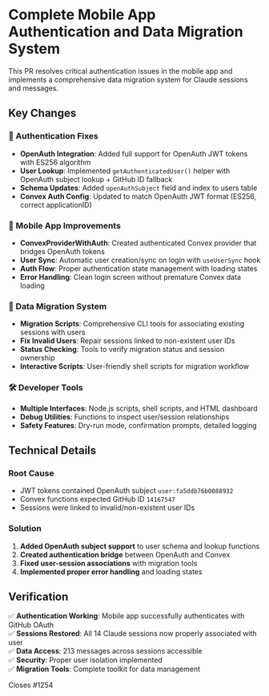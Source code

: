 # Complete Mobile App Authentication and Data Migration System

This PR resolves critical authentication issues in the mobile app and implements a comprehensive data migration system for Claude sessions and messages.

## Key Changes

### 🔐 Authentication Fixes
- **OpenAuth Integration**: Added full support for OpenAuth JWT tokens with ES256 algorithm
- **User Lookup**: Implemented `getAuthenticatedUser()` helper with OpenAuth subject lookup + GitHub ID fallback
- **Schema Updates**: Added `openAuthSubject` field and index to users table
- **Convex Auth Config**: Updated to match OpenAuth JWT format (ES256, correct applicationID)

### 📱 Mobile App Improvements  
- **ConvexProviderWithAuth**: Created authenticated Convex provider that bridges OpenAuth tokens
- **User Sync**: Automatic user creation/sync on login with `useUserSync` hook
- **Auth Flow**: Proper authentication state management with loading states
- **Error Handling**: Clean login screen without premature Convex data loading

### 🔄 Data Migration System
- **Migration Scripts**: Comprehensive CLI tools for associating existing sessions with users
- **Fix Invalid Users**: Repair sessions linked to non-existent user IDs
- **Status Checking**: Tools to verify migration status and session ownership
- **Interactive Scripts**: User-friendly shell scripts for migration workflow

### 🛠️ Developer Tools
- **Multiple Interfaces**: Node.js scripts, shell scripts, and HTML dashboard
- **Debug Utilities**: Functions to inspect user/session relationships
- **Safety Features**: Dry-run mode, confirmation prompts, detailed logging

## Technical Details

### Root Cause
- JWT tokens contained OpenAuth subject `user:fa5ddb76b0088932` 
- Convex functions expected GitHub ID `14167547`
- Sessions were linked to invalid/non-existent user IDs

### Solution
1. **Added OpenAuth subject support** to user schema and lookup functions
2. **Created authentication bridge** between OpenAuth and Convex
3. **Fixed user-session associations** with migration tools
4. **Implemented proper error handling** and loading states

## Verification

✅ **Authentication Working**: Mobile app successfully authenticates with GitHub OAuth  
✅ **Sessions Restored**: All 14 Claude sessions now properly associated with user  
✅ **Data Access**: 213 messages across sessions accessible  
✅ **Security**: Proper user isolation implemented  
✅ **Migration Tools**: Complete toolkit for data management

Closes #1254